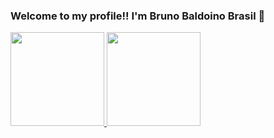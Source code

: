 ### Welcome to my profile!! I'm Bruno Baldoino Brasil 👋
<div>
  <a href="https://github.com/brunobrsl">
  <img height="150em" src="https://github-readme-stats.vercel.app/api/top-langs/?username=brunobrsl&layout=compact&langs_count=7&theme=radical"/>
  <img height="150em" src="https://github-readme-stats.vercel.app/api?username=brunobrsl&show_icons=true&theme=radical&include_all_commits=true&count_private=true"/>
</div>

